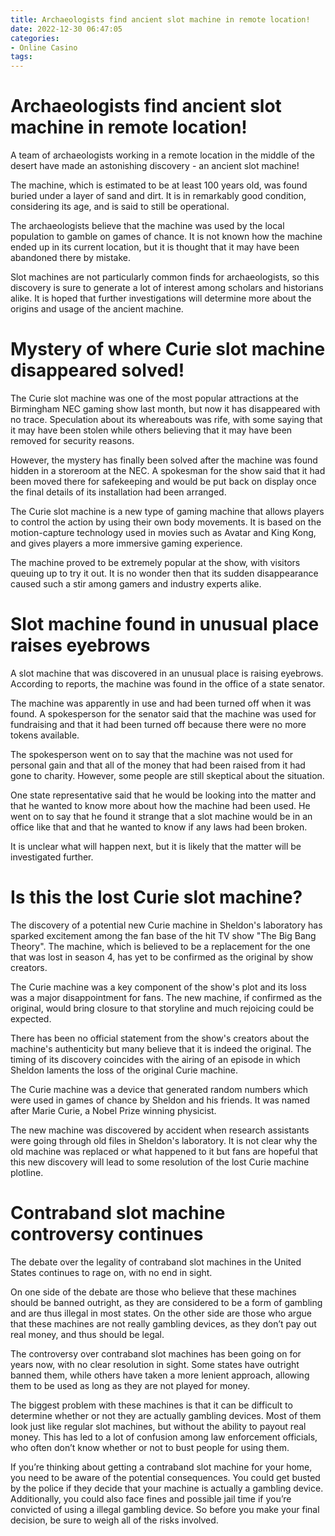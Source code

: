 ```yaml
---
title: Archaeologists find ancient slot machine in remote location!
date: 2022-12-30 06:47:05
categories:
- Online Casino
tags:
---
```



#  Archaeologists find ancient slot machine in remote location!

A team of archaeologists working in a remote location in the middle of the desert have made an astonishing discovery - an ancient slot machine!

The machine, which is estimated to be at least 100 years old, was found buried under a layer of sand and dirt. It is in remarkably good condition, considering its age, and is said to still be operational.

The archaeologists believe that the machine was used by the local population to gamble on games of chance. It is not known how the machine ended up in its current location, but it is thought that it may have been abandoned there by mistake.

Slot machines are not particularly common finds for archaeologists, so this discovery is sure to generate a lot of interest among scholars and historians alike. It is hoped that further investigations will determine more about the origins and usage of the ancient machine.

#  Mystery of where Curie slot machine disappeared solved!

The Curie slot machine was one of the most popular attractions at the Birmingham NEC gaming show last month, but now it has disappeared with no trace. Speculation about its whereabouts was rife, with some saying that it may have been stolen while others believing that it may have been removed for security reasons.

However, the mystery has finally been solved after the machine was found hidden in a storeroom at the NEC. A spokesman for the show said that it had been moved there for safekeeping and would be put back on display once the final details of its installation had been arranged.

The Curie slot machine is a new type of gaming machine that allows players to control the action by using their own body movements. It is based on the motion-capture technology used in movies such as Avatar and King Kong, and gives players a more immersive gaming experience.

The machine proved to be extremely popular at the show, with visitors queuing up to try it out. It is no wonder then that its sudden disappearance caused such a stir among gamers and industry experts alike.

#  Slot machine found in unusual place raises eyebrows

A slot machine that was discovered in an unusual place is raising eyebrows. According to reports, the machine was found in the office of a state senator.

The machine was apparently in use and had been turned off when it was found. A spokesperson for the senator said that the machine was used for fundraising and that it had been turned off because there were no more tokens available.

The spokesperson went on to say that the machine was not used for personal gain and that all of the money that had been raised from it had gone to charity. However, some people are still skeptical about the situation.

One state representative said that he would be looking into the matter and that he wanted to know more about how the machine had been used. He went on to say that he found it strange that a slot machine would be in an office like that and that he wanted to know if any laws had been broken.

It is unclear what will happen next, but it is likely that the matter will be investigated further.

#  Is this the lost Curie slot machine?

The discovery of a potential new Curie machine in Sheldon's laboratory has sparked excitement among the fan base of the hit TV show "The Big Bang Theory". The machine, which is believed to be a replacement for the one that was lost in season 4, has yet to be confirmed as the original by show creators.

The Curie machine was a key component of the show's plot and its loss was a major disappointment for fans. The new machine, if confirmed as the original, would bring closure to that storyline and much rejoicing could be expected.

There has been no official statement from the show's creators about the machine's authenticity but many believe that it is indeed the original. The timing of its discovery coincides with the airing of an episode in which Sheldon laments the loss of the original Curie machine.

The Curie machine was a device that generated random numbers which were used in games of chance by Sheldon and his friends. It was named after Marie Curie, a Nobel Prize winning physicist.

The new machine was discovered by accident when research assistants were going through old files in Sheldon's laboratory. It is not clear why the old machine was replaced or what happened to it but fans are hopeful that this new discovery will lead to some resolution of the lost Curie machine plotline.

#  Contraband slot machine controversy continues

The debate over the legality of contraband slot machines in the United States continues to rage on, with no end in sight.

On one side of the debate are those who believe that these machines should be banned outright, as they are considered to be a form of gambling and are thus illegal in most states. On the other side are those who argue that these machines are not really gambling devices, as they don’t pay out real money, and thus should be legal.

The controversy over contraband slot machines has been going on for years now, with no clear resolution in sight. Some states have outright banned them, while others have taken a more lenient approach, allowing them to be used as long as they are not played for money.

The biggest problem with these machines is that it can be difficult to determine whether or not they are actually gambling devices. Most of them look just like regular slot machines, but without the ability to payout real money. This has led to a lot of confusion among law enforcement officials, who often don’t know whether or not to bust people for using them.

If you’re thinking about getting a contraband slot machine for your home, you need to be aware of the potential consequences. You could get busted by the police if they decide that your machine is actually a gambling device. Additionally, you could also face fines and possible jail time if you’re convicted of using a illegal gambling device. So before you make your final decision, be sure to weigh all of the risks involved.